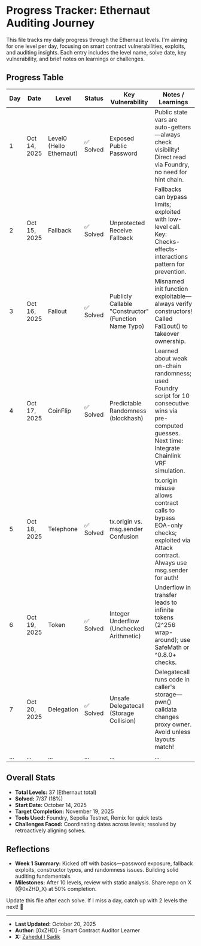 # Progress Tracker: Ethernaut Auditing Journey

This file tracks my daily progress through the Ethernaut levels. I'm aiming for one level per day, focusing on smart contract vulnerabilities, exploits, and auditing insights. Each entry includes the level name, solve date, key vulnerability, and brief notes on learnings or challenges.

## Progress Table

| Day | Date          | Level              | Status | Key Vulnerability                  | Notes / Learnings |
|-----|---------------|--------------------|--------|------------------------------------|-------------------|
| 1   | Oct 14, 2025 | Level0 (Hello Ethernaut) | ✅ Solved | Exposed Public Password            | Public state vars are auto-getters—always check visibility! Direct read via Foundry, no need for hint chain. |
| 2   | Oct 15, 2025 | Fallback          | ✅ Solved | Unprotected Receive Fallback       | Fallbacks can bypass limits; exploited with low-level call. Key: Checks-effects-interactions pattern for prevention. |
| 3   | Oct 16, 2025 | Fallout           | ✅ Solved | Publicly Callable "Constructor" (Function Name Typo) | Misnamed init function exploitable—always verify constructors! Called Fal1out() to takeover ownership. |
| 4   | Oct 17, 2025 | CoinFlip          | ✅ Solved | Predictable Randomness (blockhash) | Learned about weak on-chain randomness; used Foundry script for 10 consecutive wins via pre-computed guesses. Next time: Integrate Chainlink VRF simulation. |
| 5   | Oct 18, 2025 | Telephone         | ✅ Solved | tx.origin vs. msg.sender Confusion | tx.origin misuse allows contract calls to bypass EOA-only checks; exploited via Attack contract. Always use msg.sender for auth! |
| 6   | Oct 19, 2025 | Token             | ✅ Solved | Integer Underflow (Unchecked Arithmetic) | Underflow in transfer leads to infinite tokens (2^256 wrap-around); use SafeMath or ^0.8.0+ checks. |
| 7   | Oct 20, 2025 | Delegation        | ✅ Solved | Unsafe Delegatecall (Storage Collision) | Delegatecall runs code in caller's storage—pwn() calldata changes proxy owner. Avoid unless layouts match! |
| ... | ...          | ...               | ...    | ...                                | ... |

## Overall Stats
- **Total Levels:** 37 (Ethernaut total)
- **Solved:** 7/37 (18%)
- **Start Date:** October 14, 2025
- **Target Completion:** November 19, 2025
- **Tools Used:** Foundry, Sepolia Testnet, Remix for quick tests
- **Challenges Faced:** Coordinating dates across levels; resolved by retroactively aligning solves.

## Reflections
- **Week 1 Summary:** Kicked off with basics—password exposure, fallback exploits, constructor typos, and randomness issues. Building solid auditing fundamentals.
- **Milestones:** After 10 levels, review with static analysis. Share repo on X (@0xZHD_X) at 50% completion.

Update this file after each solve. If I miss a day, catch up with 2 levels the next! 🚀

---

- **Last Updated:** October 20, 2025  
- **Author:** [0xZHD] - Smart Contract Auditor Learner
- **X:** [Zahedul I Sadik](@0xZHD_X)